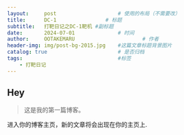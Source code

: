 ```yaml
---
layout:     post   				    # 使用的布局（不需要改）
title:      DC-1 				# 标题 
subtitle:   打靶日记之DC-1靶机 #副标题
date:       2024-07-01 				# 时间
author:     OOTAKEMARU 						# 作者
header-img: img/post-bg-2015.jpg 	#这篇文章标题背景图片
catalog: true 						# 是否归档
tags:								#标签
    - 打靶日记
---
```


## Hey
>这是我的第一篇博客。

进入你的博客主页，新的文章将会出现在你的主页上.
